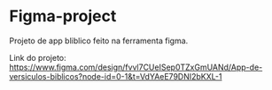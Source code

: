 # Figma-project

Projeto de app bliblico feito na ferramenta figma.

Link do projeto:
https://www.figma.com/design/fvvl7CUeISep0TZxGmUANd/App-de-versiculos-biblicos?node-id=0-1&t=VdYAeE79DNI2bKXL-1
